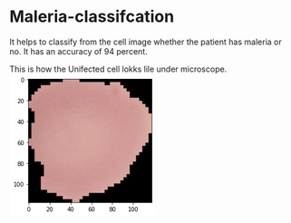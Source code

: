 # Maleria-classifcation

It helps to classify from the cell image whether the patient has maleria or no.
It has an accuracy of 94 percent.

This is how the Unifected cell lokks lile under microscope.
![](uninfect.png)
